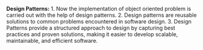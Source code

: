 **Design Patterns:**
    1. Now the implementation of object oriented problem is carried out with the help of design patterns. 
    2. Design patterns are reusable solutions to common problems encountered in software design. 
    3. Design Patterns provide a structured approach to design by capturing best practices and proven solutions, making it easier to develop scalable, maintainable, and efficient software.

